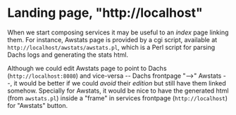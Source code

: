 # Landing page, "http://localhost"

When we start composing services it may be useful to an _index_ page linking them.
For instance, Awstats page is provided by a cgi script, available at
`http://localhost/awstats/awstats.pl`, which is a Perl script for parsing Dachs logs
and generating the stats html.

Although we could edit Awstats page to point to Dachs (`http://localhost:8080`)
and vice-versa -- Dachs frontpage "-->" Awstats --, it would be better if we could
_avoid_ their _edition_ but still have them linked somehow.
Specially for Awstats, it would be nice to have the generated html (from `awstats.pl`)
inside a "frame" in services frontpage (`http://localhost`) for "Awstats" button.
